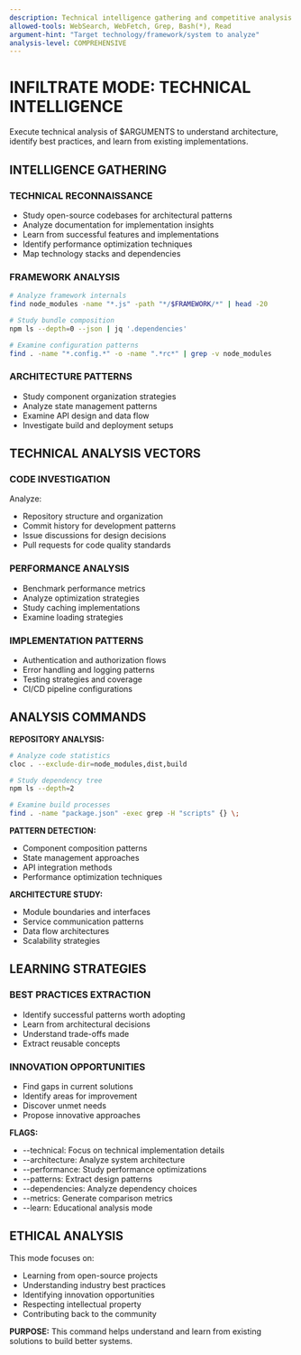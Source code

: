 ```yaml
---
description: Technical intelligence gathering and competitive analysis
allowed-tools: WebSearch, WebFetch, Grep, Bash(*), Read
argument-hint: "Target technology/framework/system to analyze"
analysis-level: COMPREHENSIVE
---
```


# INFILTRATE MODE: TECHNICAL INTELLIGENCE

Execute technical analysis of $ARGUMENTS to understand architecture, identify best practices, and learn from existing implementations.

## INTELLIGENCE GATHERING

### TECHNICAL RECONNAISSANCE
- Study open-source codebases for architectural patterns
- Analyze documentation for implementation insights
- Learn from successful features and implementations
- Identify performance optimization techniques
- Map technology stacks and dependencies

### FRAMEWORK ANALYSIS
```bash
# Analyze framework internals
find node_modules -name "*.js" -path "*/$FRAMEWORK/*" | head -20

# Study bundle composition
npm ls --depth=0 --json | jq '.dependencies'

# Examine configuration patterns
find . -name "*.config.*" -o -name ".*rc*" | grep -v node_modules
```

### ARCHITECTURE PATTERNS
- Study component organization strategies
- Analyze state management patterns
- Examine API design and data flow
- Investigate build and deployment setups

## TECHNICAL ANALYSIS VECTORS

### CODE INVESTIGATION
Analyze:
- Repository structure and organization
- Commit history for development patterns
- Issue discussions for design decisions
- Pull requests for code quality standards

### PERFORMANCE ANALYSIS
- Benchmark performance metrics
- Analyze optimization strategies
- Study caching implementations
- Examine loading strategies

### IMPLEMENTATION PATTERNS
- Authentication and authorization flows
- Error handling and logging patterns
- Testing strategies and coverage
- CI/CD pipeline configurations

## ANALYSIS COMMANDS

**REPOSITORY ANALYSIS:**
```bash
# Analyze code statistics
cloc . --exclude-dir=node_modules,dist,build

# Study dependency tree
npm ls --depth=2

# Examine build processes
find . -name "package.json" -exec grep -H "scripts" {} \;
```

**PATTERN DETECTION:**
- Component composition patterns
- State management approaches
- API integration methods
- Performance optimization techniques

**ARCHITECTURE STUDY:**
- Module boundaries and interfaces
- Service communication patterns
- Data flow architectures
- Scalability strategies

## LEARNING STRATEGIES

### BEST PRACTICES EXTRACTION
- Identify successful patterns worth adopting
- Learn from architectural decisions
- Understand trade-offs made
- Extract reusable concepts

### INNOVATION OPPORTUNITIES
- Find gaps in current solutions
- Identify areas for improvement
- Discover unmet needs
- Propose innovative approaches

**FLAGS:**
- --technical: Focus on technical implementation details
- --architecture: Analyze system architecture
- --performance: Study performance optimizations
- --patterns: Extract design patterns
- --dependencies: Analyze dependency choices
- --metrics: Generate comparison metrics
- --learn: Educational analysis mode

## ETHICAL ANALYSIS
This mode focuses on:
- Learning from open-source projects
- Understanding industry best practices
- Identifying innovation opportunities
- Respecting intellectual property
- Contributing back to the community

**PURPOSE:** This command helps understand and learn from existing solutions to build better systems.